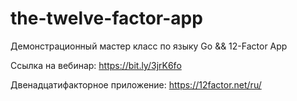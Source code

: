 # the-twelve-factor-app
Демонстрационный мастер класс по языку Go &amp;&amp; 12-Factor App

Ссылка на вебинар:
https://bit.ly/3jrK6fo

Двенадцатифакторное приложение:
https://12factor.net/ru/